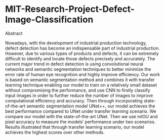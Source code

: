 # MIT-Research-Project-Defect-Image-Classification
Abstract

Nowadays, with the development of industrial
production technology, defect detection has become an
indispensable part of industrial production. However, due to
various types of products and defects, it can be extremely difficult
to identify and locate those defects precisely and accurately. The
current major trend in defect detection is using convolutional
neural networks and semantic segmentation techniques to better
minimize the error rate of human eye recognition and highly
improve efficiency. Our work is based on semantic segmentation
method and combines it with transfer learning technique
enabling our model to train on a relatively small dataset without
compromising the performance, and use CNN to firstly classify
input images in order to further reduce the number of images to
improve computational efficiency and accuracy. Then through
incorporating state-of-the-art semantic segmentation model UNet++, our model achieves the best performance compared to UNet under transfer learning scenario. We compare our model
with the state-of-the-art UNet. Then we use mIOU and pixel
accuracy to measure the models’ performance under two
scenarios. Results illustrated that through transfer learning
scenario, our model achieves the highest scores over other
methods.
